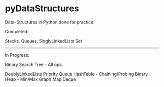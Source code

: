 # pyDataStructures
Data-Structures in Python done for practice.

Completed:

Stacks,
Queues,
SinglyLinkedLists
Set

__________________________________________

In Progress:

Binary Search Tree - All ops.

DoublyLinkedLists
Priority Queue
HashTable - Chaining/Probing
Binary Heap - Min/Max
Graph
Map
Deque


